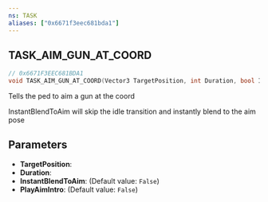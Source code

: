 ```yaml
---
ns: TASK
aliases: ["0x6671f3eec681bda1"]
---
```

## TASK_AIM_GUN_AT_COORD

```c
// 0x6671F3EEC681BDA1
void TASK_AIM_GUN_AT_COORD(Vector3 TargetPosition, int Duration, bool InstantBlendToAim, bool PlayAimIntro);
```

Tells the ped to aim a gun at the coord

InstantBlendToAim will skip the idle transition and instantly blend to the aim pose


## Parameters
* **TargetPosition**: 
* **Duration**: 
* **InstantBlendToAim**: (Default value: `False`)
* **PlayAimIntro**: (Default value: `False`)
